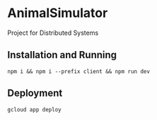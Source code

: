 # AnimalSimulator

Project for Distributed Systems

## Installation and Running

```
npm i && npm i --prefix client && npm run dev
```

## Deployment

```
gcloud app deploy
```
